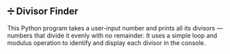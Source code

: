 ## ➗ Divisor Finder
This Python program takes a user-input number and prints all its divisors — numbers that divide it evenly with no remainder. 
It uses a simple loop and modulus operation to identify and display each divisor in the console.

